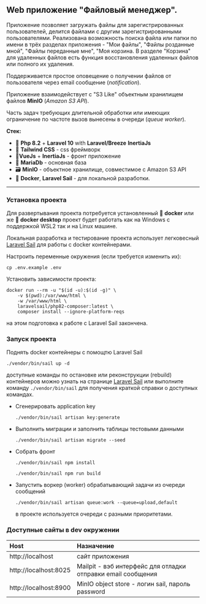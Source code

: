 ## Web приложение "Файловый менеджер".

Приложение позволяет загружать файлы для зарегистрированных пользователей,
делится файлами с другим зарегистрированными пользователями.
Реализована возможность поиска файла или папки по имени в трёх разделах приложения - 
"Мои файлы", "Файлы розданные мной", "Файлы переданные мне", "Моя корзина.
В разделе "Корзина" для удаленных файлов есть функция восстановления
удаленных файлов или полного их удаления.

Поддерживается простое оповещение о получении файлов от пользователя через
email сообщение (_notification_).

Приложение взаимодействует с "S3 Like" объектным хранилищем файлов **MinIO** (_Amazon S3 API_).

Часть задач требующих длительной обработки или имеющих ограничение
по частоте вызов вынесены в очереди (_queue worker_).

**Стек:**

- 🐘 **Php 8.2** + **Laravel 10** with **Laravel/Breeze** **InertiaJs**
- 🌊 **Tailwind CSS** - css фреймворк
- 🥉**VueJs** + **InertiaJs** - фронт приложение 
- 🦖 **MariaDb** - основная база
- 🗃 **MinIO** - объектное хранилище, совместимое с Amazon S3 API
- 🐋 **Docker**, **Laravel Sail** - для локальной разработки.
-------

### Установка проекта

Для развертывания проекта потребуется установленный
🐳 **docker** или же 🐋 **docker desktop** проект будет работать
как на Windows с поддержкой WSL2 так и на Linux машине.

Локальная разработка и тестирование проекта использует
легковесный [Laravel Sail](https://laravel.com/docs/9.x/sail)
для работы с docker контейнерами.

Настроить переменные окружения (если требуется изменить их):

```shell
cp .env.example .env
```

Установить зависимости проекта:

```shell
docker run --rm -u "$(id -u):$(id -g)" \
    -v $(pwd):/var/www/html \
    -w /var/www/html \
    laravelsail/php82-composer:latest \
    composer install --ignore-platform-reqs
```

на этом подготовка к работе с Laravel Sail закончена.

### Запуск проекта

Поднять docker контейнеры с помощтю Laravel Sail

```shell
./vendor/bin/sail up -d
```

доступные команды по остановке или реконструкции (rebuild) контейнеров можно узнать на странице
[Laravel Sail](https://laravel.com/docs/10.x/sail)
или выполните команду `./vendor/bin/sail` для получения краткой справки о доступных командах.

* Сгенерировать application key
   ```shell
   ./vendor/bin/sail artisan key:generate
   ```

* Выполнить миграции и заполнить таблицы тестовыми данными
   ```shell
   ./vendor/bin/sail artisan migrate --seed
   ```
* Собрать фронт
    ```shell
    ./vendor/bin/sail npm install
    ```
    ```shell
    ./vendor/bin/sail npm run build
    ```
* Запустить воркер (worker) обрабатывающий задачи из очереди сообщений

    ```shell
    ./vendor/bin/sail artisan queue:work --queue=upload,default
    ```
   в проекте используется очереди с разными приоритетами.

### Доступные сайты в dev окружении

| Host                               | Назначение                                                   |
|:-----------------------------------|:-------------------------------------------------------------|
| http://localhost                   | сайт приложения                                              |
| http://localhost:8025              | Mailpit - вэб интерфейс для отладки отправки email сообщения |
| http://localhost:8900              | MinIO object store - логин sail, пароль password             |
